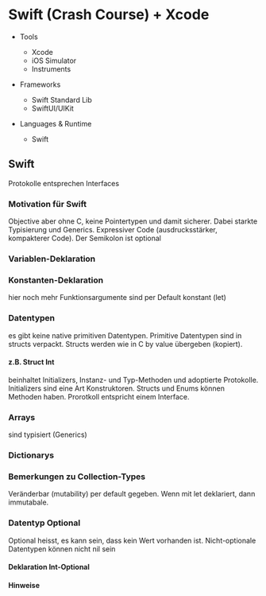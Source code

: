 # Swift (Crash Course) + Xcode

- Tools

    * Xcode
    * iOS Simulator
    * Instruments

- Frameworks

    * Swift Standard Lib
    * SwiftUI/UIKit

- Languages & Runtime

    * Swift

## Swift

Protokolle entsprechen Interfaces

### Motivation für Swift

Objective aber ohne C, keine Pointertypen und damit sicherer. Dabei starkte Typisierung und
Generics. Expressiver Code (ausdrucksstärker, kompakterer Code). Der Semikolon ist optional

### Variablen-Deklaration

### Konstanten-Deklaration

hier noch mehr Funktionsargumente sind per Default konstant (let)

### Datentypen

es gibt keine native primitiven Datentypen. Primitive Datentypen sind in structs verpackt. Structs
werden wie in C by value übergeben (kopiert).

#### z.B. Struct Int

beinhaltet Initializers, Instanz- und Typ-Methoden und adoptierte Protokolle. Initializers sind eine
Art Konstruktoren. Structs und Enums können Methoden haben. Prorotkoll entspricht einem Interface.

### Arrays

sind typisiert (Generics)

### Dictionarys

### Bemerkungen zu Collection-Types

Veränderbar (mutability) per default gegeben. Wenn mit let deklariert, dann immutabale.

### Datentyp Optional

Optional heisst, es kann sein, dass kein Wert vorhanden ist. Nicht-optionale Datentypen können nicht nil sein

#### Deklaration Int-Optional

#### Hinweise
